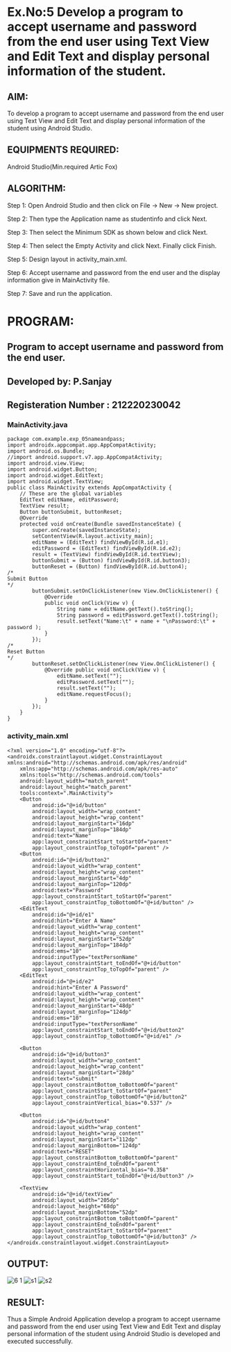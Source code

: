 # Ex.No:5 Develop a program to accept username and password from the end user using Text View and Edit Text and display personal information of the student.


## AIM:

To develop a program to accept username and password from the end user using Text View and Edit Text and display personal information of the student using Android Studio.

## EQUIPMENTS REQUIRED:

Android Studio(Min.required Artic Fox)

## ALGORITHM:

Step 1: Open Android Studio and then click on File -> New -> New project.

Step 2: Then type the Application name as studentinfo and click Next. 

Step 3: Then select the Minimum SDK as shown below and click Next.

Step 4: Then select the Empty Activity and click Next. Finally click Finish.

Step 5: Design layout in activity_main.xml.

Step 6: Accept username and password from the end user and the display information give in MainActivity file.

Step 7: Save and run the application.

# PROGRAM:
## Program to accept username and password from the end user.
## Developed by: P.Sanjay
## Registeration Number : 212220230042

### MainActivity.java
```
package com.example.exp_05nameandpass;
import androidx.appcompat.app.AppCompatActivity;
import android.os.Bundle;
//import android.support.v7.app.AppCompatActivity;
import android.view.View;
import android.widget.Button;
import android.widget.EditText;
import android.widget.TextView;
public class MainActivity extends AppCompatActivity {
    // These are the global variables
    EditText editName, editPassword;
    TextView result;
    Button buttonSubmit, buttonReset;
    @Override
    protected void onCreate(Bundle savedInstanceState) {
        super.onCreate(savedInstanceState);
        setContentView(R.layout.activity_main);
        editName = (EditText) findViewById(R.id.e1);
        editPassword = (EditText) findViewById(R.id.e2);
        result = (TextView) findViewById(R.id.textView);
        buttonSubmit = (Button) findViewById(R.id.button3);
        buttonReset = (Button) findViewById(R.id.button4);
/*
Submit Button
*/
        buttonSubmit.setOnClickListener(new View.OnClickListener() {
            @Override
            public void onClick(View v) {
                String name = editName.getText().toString();
                String password = editPassword.getText().toString();
                result.setText("Name:\t" + name + "\nPassword:\t" + password );
            }
        });
/*
Reset Button
*/
        buttonReset.setOnClickListener(new View.OnClickListener() {
            @Override public void onClick(View v) {
                editName.setText("");
                editPassword.setText("");
                result.setText("");
                editName.requestFocus();
            }
        });
    }
}

```
### activity_main.xml
```
<?xml version="1.0" encoding="utf-8"?>
<androidx.constraintlayout.widget.ConstraintLayout xmlns:android="http://schemas.android.com/apk/res/android"
    xmlns:app="http://schemas.android.com/apk/res-auto"
    xmlns:tools="http://schemas.android.com/tools"
    android:layout_width="match_parent"
    android:layout_height="match_parent"
    tools:context=".MainActivity">
    <Button
        android:id="@+id/button"
        android:layout_width="wrap_content"
        android:layout_height="wrap_content"
        android:layout_marginStart="16dp"
        android:layout_marginTop="184dp"
        android:text="Name"
        app:layout_constraintStart_toStartOf="parent"
        app:layout_constraintTop_toTopOf="parent" />
    <Button
        android:id="@+id/button2"
        android:layout_width="wrap_content"
        android:layout_height="wrap_content"
        android:layout_marginStart="4dp"
        android:layout_marginTop="120dp"
        android:text="Password"
        app:layout_constraintStart_toStartOf="parent"
        app:layout_constraintTop_toBottomOf="@+id/button" />
    <EditText
        android:id="@+id/e1"
        android:hint="Enter A Name"
        android:layout_width="wrap_content"
        android:layout_height="wrap_content"
        android:layout_marginStart="52dp"
        android:layout_marginTop="184dp"
        android:ems="10"
        android:inputType="textPersonName"
        app:layout_constraintStart_toEndOf="@+id/button"
        app:layout_constraintTop_toTopOf="parent" />
    <EditText
        android:id="@+id/e2"
        android:hint="Enter A Password"
        android:layout_width="wrap_content"
        android:layout_height="wrap_content"
        android:layout_marginStart="48dp"
        android:layout_marginTop="124dp"
        android:ems="10"
        android:inputType="textPersonName"
        app:layout_constraintStart_toEndOf="@+id/button2"
        app:layout_constraintTop_toBottomOf="@+id/e1" />

    <Button
        android:id="@+id/button3"
        android:layout_width="wrap_content"
        android:layout_height="wrap_content"
        android:layout_marginStart="28dp"
        android:text="submit"
        app:layout_constraintBottom_toBottomOf="parent"
        app:layout_constraintStart_toStartOf="parent"
        app:layout_constraintTop_toBottomOf="@+id/button2"
        app:layout_constraintVertical_bias="0.537" />

    <Button
        android:id="@+id/button4"
        android:layout_width="wrap_content"
        android:layout_height="wrap_content"
        android:layout_marginStart="112dp"
        android:layout_marginBottom="124dp"
        android:text="RESET"
        app:layout_constraintBottom_toBottomOf="parent"
        app:layout_constraintEnd_toEndOf="parent"
        app:layout_constraintHorizontal_bias="0.358"
        app:layout_constraintStart_toEndOf="@+id/button3" />

    <TextView
        android:id="@+id/textView"
        android:layout_width="205dp"
        android:layout_height="68dp"
        android:layout_marginBottom="52dp"
        app:layout_constraintBottom_toBottomOf="parent"
        app:layout_constraintEnd_toEndOf="parent"
        app:layout_constraintStart_toStartOf="parent"
        app:layout_constraintTop_toBottomOf="@+id/button3" />
</androidx.constraintlayout.widget.ConstraintLayout>
```
## OUTPUT:

![6 1](https://user-images.githubusercontent.com/75235426/172128471-479e17f0-04c5-4bc7-a641-b494acb8e46a.jpeg)
![s1](https://user-images.githubusercontent.com/75235426/172128413-2072d6ec-4b39-45a5-babc-dbd3dea6b6a5.jpeg)
![s2](https://user-images.githubusercontent.com/75235426/172128428-3a2d1749-f81d-46e1-82ab-773ff1ac814a.jpeg)


## RESULT:
Thus a Simple Android Application develop a program to accept username and password from the end user using Text View and Edit Text and display personal information of the student using Android Studio is developed and executed successfully.
